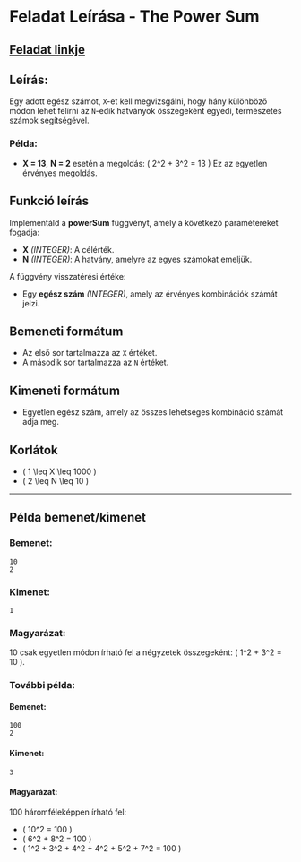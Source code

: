 # Feladat Leírása - The Power Sum
## [Feladat linkje](https://www.hackerrank.com/challenges/the-power-sum/problem?isFullScreen=true)

## Leírás:
Egy adott egész számot, `X`-et kell megvizsgálni, hogy hány különböző módon lehet felírni az `N`-edik hatványok összegeként egyedi, természetes számok segítségével.

### Példa:
- **X = 13**, **N = 2** esetén a megoldás:
  \( 2^2 + 3^2 = 13 \)
  Ez az egyetlen érvényes megoldás.

## Funkció leírás
Implementáld a **powerSum** függvényt, amely a következő paramétereket fogadja:
- **X** *(INTEGER)*: A célérték.
- **N** *(INTEGER)*: A hatvány, amelyre az egyes számokat emeljük.

A függvény visszatérési értéke:
- Egy **egész szám** *(INTEGER)*, amely az érvényes kombinációk számát jelzi.

## Bemeneti formátum
- Az első sor tartalmazza az `X` értéket.
- A második sor tartalmazza az `N` értéket.

## Kimeneti formátum
- Egyetlen egész szám, amely az összes lehetséges kombináció számát adja meg.

## Korlátok
- \( 1 \leq X \leq 1000 \)
- \( 2 \leq N \leq 10 \)

---

## Példa bemenet/kimenet

### Bemenet:
```
10
2
```

### Kimenet:
```
1
```

### Magyarázat:
10 csak egyetlen módon írható fel a négyzetek összegeként:
\( 1^2 + 3^2 = 10 \).

### További példa:
#### Bemenet:
```
100
2
```
#### Kimenet:
```
3
```
#### Magyarázat:
100 háromféleképpen írható fel:
- \( 10^2 = 100 \)
- \( 6^2 + 8^2 = 100 \)
- \( 1^2 + 3^2 + 4^2 + 4^2 + 5^2 + 7^2 = 100 \)

